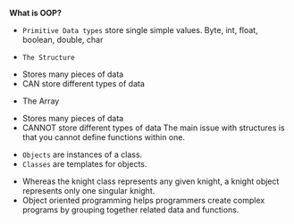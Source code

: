 **What is OOP?**

- `Primitive Data types` store single simple values.
Byte, int, float, boolean, double, char

- `The Structure` 
*  Stores many pieces of data 
*  CAN store different types of data
- The Array
*  Stores many pieces of data 
*  CANNOT store different types of data
The main issue with structures is that you cannot define functions within one.

- `Objects` are instances of a class. 
- `Classes` are templates for objects.
  
* Whereas the knight class represents any given knight, a knight object represents only one singular knight.
* Object oriented programming helps programmers create complex programs by grouping together related data and functions.